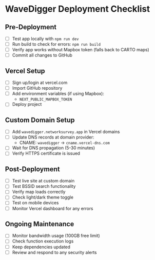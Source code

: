 # WaveDigger Deployment Checklist

## Pre-Deployment
- [ ] Test app locally with `npm run dev`
- [ ] Run build to check for errors: `npm run build`
- [ ] Verify app works without Mapbox token (falls back to CARTO maps)
- [ ] Commit all changes to GitHub

## Vercel Setup
- [ ] Sign up/login at vercel.com
- [ ] Import GitHub repository
- [ ] Add environment variables (if using Mapbox):
  - `NEXT_PUBLIC_MAPBOX_TOKEN`
- [ ] Deploy project

## Custom Domain Setup
- [ ] Add `wavedigger.networksurvey.app` in Vercel domains
- [ ] Update DNS records at domain provider:
  - CNAME: `wavedigger` → `cname.vercel-dns.com`
- [ ] Wait for DNS propagation (5-30 minutes)
- [ ] Verify HTTPS certificate is issued

## Post-Deployment
- [ ] Test live site at custom domain
- [ ] Test BSSID search functionality
- [ ] Verify map loads correctly
- [ ] Check light/dark theme toggle
- [ ] Test on mobile devices
- [ ] Monitor Vercel dashboard for any errors

## Ongoing Maintenance
- [ ] Monitor bandwidth usage (100GB free limit)
- [ ] Check function execution logs
- [ ] Keep dependencies updated
- [ ] Review and respond to any security alerts